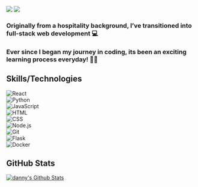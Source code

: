 <a href="mailto:pongdaniel17@gmail.com"><img src="https://img.shields.io/badge/-Gmail-D14836?style=flat&logo=Gmail&logoColor=white"/></a>
<a href="https://www.linkedin.com/in/danielpong/"><img src="https://img.shields.io/badge/-Lets%20Link-0077B5?style=flat&logo=Linkedin&logoColor=white"/></a>

### Originally from a hospitality background, I’ve transitioned into full-stack web development 💻

### Ever since I began my journey in coding, its been an exciting learning process everyday! 👨‍💻

## Skills/Technologies

![React](https://img.shields.io/badge/-React-000000?style=flat&logo=react)\
![Python](https://img.shields.io/badge/-Python-000000?style=flat&logo=python)\
![JavaScript](https://img.shields.io/badge/-JavaScript-000000?style=flat&logo=javascript)\
![HTML](https://img.shields.io/badge/-HTML-000000?style=flat&logo=HTML5)\
![CSS](https://img.shields.io/badge/-CSS-000000?style=flat&logo=CSS3&logoColor=1572B6)\
![Node.js](https://img.shields.io/badge/-Node.js-000000?style=flat&logo=node.js)\
![Git](https://img.shields.io/badge/-Git-000000?style=flat&logo=git)\
![Flask](https://img.shields.io/badge/-Flask-000000?style=flat&logo=flask)\
![Docker](https://img.shields.io/badge/-Docker-000000?style=flat&logo=Docker)

## GitHub Stats

[![danny's Github Stats](https://github-readme-stats.vercel.app/api?username=pongdanny&theme=tokyonight)](https://github.com/pongdanny/github-readme-stats)
